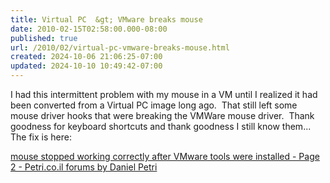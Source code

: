 ```yaml
---
title: Virtual PC  &gt; VMware breaks mouse
date: 2010-02-15T02:58:00.000-08:00
published: true
url: /2010/02/virtual-pc-vmware-breaks-mouse.html
created: 2024-10-06 21:06:25-07:00
updated: 2024-10-10 10:49:42-07:00
---
```


I had this intermittent problem with my mouse in a VM until I realized it had been converted from a Virtual PC image long ago.  That still left some mouse driver hooks that were breaking the VMWare mouse driver.  Thank goodness for keyboard shortcuts and thank goodness I still know them...  The fix is here:  
  
[mouse stopped working correctly after VMware tools were installed - Page 2 - Petri.co.il forums by Daniel Petri](http://www.petri.co.il/forums/showthread.php?t=19387&page=2)  

  
  

<!-- ![](http://img.zemanta.com/pixy.gif?x-id=b01f57b5-a4af-8c27-a0a1-ef20ad8bfb8a) -->